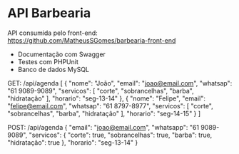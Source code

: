 # API Barbearia

API consumida pelo front-end: https://github.com/MatheusSGomes/barbearia-front-end

- Documentação com Swagger
- Testes com PHPUnit
- Banco de dados MySQL

GET: /api/agenda
[
	{
		"nome": "João",
		"email": "joao@email.com",
		"whatsap": "61 9089-9089",
		"servicos": [
			"corte",
			"sobrancelhas",
			"barba",
			"hidratação"
		],
		"horario": "seg-13-14"
	},
	{
		"nome": "Felipe",
		"email": "felipe@email.com",
		"whatsap": "61 8797-8977",
		"servicos": [
			"corte",
			"sobrancelhas",
			"barba",
			"hidratação"
		],
		"horario": "seg-14-15"
	}
]

POST: /api/agenda
{
	"email": "joao@email.com",
	"whatsapp": "61 9089-9089",
	"servicos": {
			"corte": true,
			"sobrancelhas": true,
			"barba": true,
			"hidratação": true
	},
	"horario": "seg-13-14"
}
